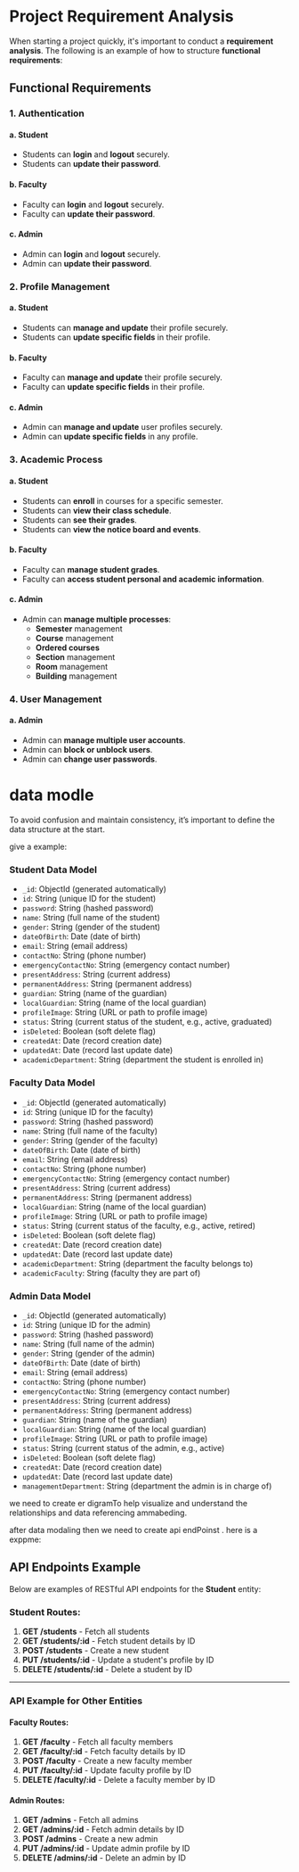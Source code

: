 # Project Requirement Analysis

When starting a project quickly, it's important to conduct a **requirement analysis**. The following is an example of how to structure **functional requirements**:

## Functional Requirements

### 1. Authentication

#### a. **Student**
- Students can **login** and **logout** securely.
- Students can **update their password**.

#### b. **Faculty**
- Faculty can **login** and **logout** securely.
- Faculty can **update their password**.

#### c. **Admin**
- Admin can **login** and **logout** securely.
- Admin can **update their password**.

### 2. Profile Management

#### a. **Student**
- Students can **manage and update** their profile securely.
- Students can **update specific fields** in their profile.

#### b. **Faculty**
- Faculty can **manage and update** their profile securely.
- Faculty can **update specific fields** in their profile.

#### c. **Admin**
- Admin can **manage and update** user profiles securely.
- Admin can **update specific fields** in any profile.

### 3. Academic Process

#### a. **Student**
- Students can **enroll** in courses for a specific semester.
- Students can **view their class schedule**.
- Students can **see their grades**.
- Students can **view the notice board and events**.

#### b. **Faculty**
- Faculty can **manage student grades**.
- Faculty can **access student personal and academic information**.

#### c. **Admin**
- Admin can **manage multiple processes**:
  - **Semester** management
  - **Course** management
  - **Ordered courses**
  - **Section** management
  - **Room** management
  - **Building** management

### 4. User Management

#### a. **Admin**
- Admin can **manage multiple user accounts**.
- Admin can **block or unblock users**.
- Admin can **change user passwords**.

# data modle
To avoid confusion and maintain consistency, it’s important to define the data structure at the start.

 give a example:
### **Student Data Model**

- `_id`: ObjectId (generated automatically)
- `id`: String (unique ID for the student)
- `password`: String (hashed password)
- `name`: String (full name of the student)
- `gender`: String (gender of the student)
- `dateOfBirth`: Date (date of birth)
- `email`: String (email address)
- `contactNo`: String (phone number)
- `emergencyContactNo`: String (emergency contact number)
- `presentAddress`: String (current address)
- `permanentAddress`: String (permanent address)
- `guardian`: String (name of the guardian)
- `localGuardian`: String (name of the local guardian)
- `profileImage`: String (URL or path to profile image)
- `status`: String (current status of the student, e.g., active, graduated)
- `isDeleted`: Boolean (soft delete flag)
- `createdAt`: Date (record creation date)
- `updatedAt`: Date (record last update date)
- `academicDepartment`: String (department the student is enrolled in)

### **Faculty Data Model**

- `_id`: ObjectId (generated automatically)
- `id`: String (unique ID for the faculty)
- `password`: String (hashed password)
- `name`: String (full name of the faculty)
- `gender`: String (gender of the faculty)
- `dateOfBirth`: Date (date of birth)
- `email`: String (email address)
- `contactNo`: String (phone number)
- `emergencyContactNo`: String (emergency contact number)
- `presentAddress`: String (current address)
- `permanentAddress`: String (permanent address)
- `localGuardian`: String (name of the local guardian)
- `profileImage`: String (URL or path to profile image)
- `status`: String (current status of the faculty, e.g., active, retired)
- `isDeleted`: Boolean (soft delete flag)
- `createdAt`: Date (record creation date)
- `updatedAt`: Date (record last update date)
- `academicDepartment`: String (department the faculty belongs to)
- `academicFaculty`: String (faculty they are part of)

### **Admin Data Model**

- `_id`: ObjectId (generated automatically)
- `id`: String (unique ID for the admin)
- `password`: String (hashed password)
- `name`: String (full name of the admin)
- `gender`: String (gender of the admin)
- `dateOfBirth`: Date (date of birth)
- `email`: String (email address)
- `contactNo`: String (phone number)
- `emergencyContactNo`: String (emergency contact number)
- `presentAddress`: String (current address)
- `permanentAddress`: String (permanent address)
- `guardian`: String (name of the guardian)
- `localGuardian`: String (name of the local guardian)
- `profileImage`: String (URL or path to profile image)
- `status`: String (current status of the admin, e.g., active)
- `isDeleted`: Boolean (soft delete flag)
- `createdAt`: Date (record creation date)
- `updatedAt`: Date (record last update date)
- `managementDepartment`: String (department the admin is in charge of)

we need to create er digramTo help visualize and understand the relationships and data referencing ammabeding.

after data modaling then we need to create api endPoinst . here is a exppme:

## **API Endpoints Example**

Below are examples of RESTful API endpoints for the **Student** entity:

### **Student Routes**:
1. **GET /students** - Fetch all students
2. **GET /students/:id** - Fetch student details by ID
3. **POST /students** - Create a new student
4. **PUT /students/:id** - Update a student's profile by ID
5. **DELETE /students/:id** - Delete a student by ID

---

### **API Example for Other Entities**

#### **Faculty Routes**:
1. **GET /faculty** - Fetch all faculty members
2. **GET /faculty/:id** - Fetch faculty details by ID
3. **POST /faculty** - Create a new faculty member
4. **PUT /faculty/:id** - Update faculty profile by ID
5. **DELETE /faculty/:id** - Delete a faculty member by ID

#### **Admin Routes**:
1. **GET /admins** - Fetch all admins
2. **GET /admins/:id** - Fetch admin details by ID
3. **POST /admins** - Create a new admin
4. **PUT /admins/:id** - Update admin profile by ID
5. **DELETE /admins/:id** - Delete an admin by ID

